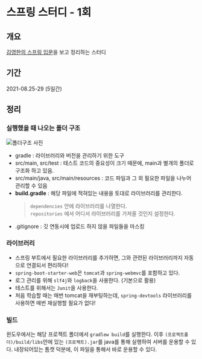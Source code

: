 # 스프링 스터디 - 1회

## 개요
[김영한의 스프링 입문](https://www.inflearn.com/course/스프링-입문-스프링부트)을 보고 정리하는 스터디

## 기간
2021-08.25-29 (5일간)

## 정리

### 실행했을 때 나오는 폴더 구조

![폴더구조 사진](https://user-images.githubusercontent.com/14111233/130898010-bd002b93-978a-4f42-b16a-502307c75d80.png) 

- gradle : 라이브러리와 버전을 관리하기 위한 도구
- src/main, src/test : 테스트 코드의 중요성이 크기 때문에, main과 별개의 폴더로 구조화 하고 있음.
- src/main/java, src/main/resources : 코드 파일과 그 외 필요한 파일을 나누어 관리할 수 있음 
- **build.gradle** : 해당 파일에 적혀있는 내용을 토대로 라이브러리를 관리한다.
  > `dependencies` 안에 라이브러리를 나열한다.  
  > `repositories` 에서 어디서 라이브러리를 가져올 것인지 설정한다.
- .gitignore : 깃 연동시에 업로드 하지 않을 파일들을 마스킹

### 라이브러리
- 스프링 부트에서 필요한 라이브러리를 추가하면, 그와 관련된 라이브러리까지 자동으로 연결되서 편리하다!
- `spring-boot-starter-web`은 `tomcat`과 `spring-webmvc`를 포함하고 있다.
- 로그 관리를 위해 `slf4j`와 `logback`을 사용한다. (기본으로 활용)
- 테스트를 위해서는 `Junit`을 사용한다.
- 처음 학습할 때는 매번 tomcat을 재부팅하는데, `spring-devtools` 라이브러리를 사용하면 매번 재실행할 필요가 없다!

### 빌드
윈도우에서는 해당 프로젝트 폴더에서 `gradlew build`를 실행한다. 이후 `(프로젝트폴더)/build/libs`안에 있는 `(프로젝트).jar`를 java를 통해 실행하여 서버를 운용할 수 있다. 내장되어있는 톰캣 덕분에, 이 파일을 통해서 바로 운용할 수 있다.

